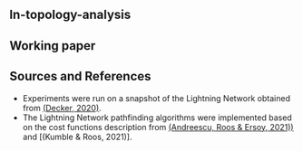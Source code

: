 ## ln-topology-analysis

## Working paper

## Sources and References
* Experiments were run on a snapshot of the Lightning Network obtained from [(Decker, 2020)](https://github.com/lnresearch/topology).
* The Lightning Network pathfinding algorithms were implemented based on the cost functions description from [(Andreescu, Roos & Ersoy, 2021))](https://repository.tudelft.nl/islandora/object/uuid%3A0bf2a223-d3b4-401c-967c-c11c300df5df) and [(Kumble & Roos, 2021)].
